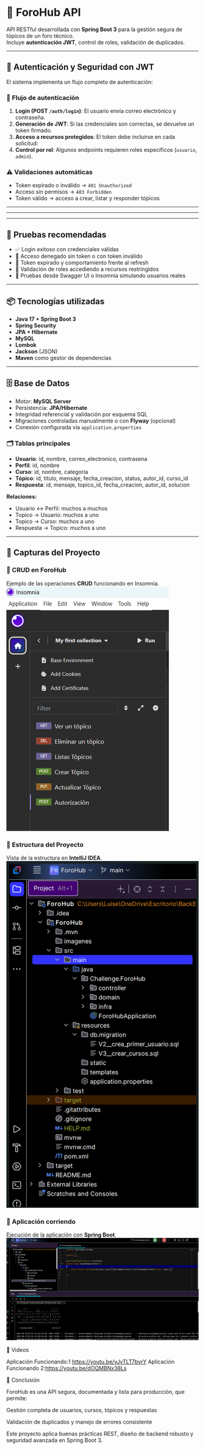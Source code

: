 # 🧠 ForoHub API

API RESTful desarrollada con **Spring Boot 3** para la gestión segura de tópicos de un foro técnico.  
Incluye **autenticación JWT**, control de roles, validación de duplicados.

---

## 🔐 Autenticación y Seguridad con JWT

El sistema implementa un flujo completo de autenticación:

### 🔄 Flujo de autenticación
1. **Login (POST `/auth/login`)**: El usuario envía correo electrónico y contraseña.
2. **Generación de JWT**: Si las credenciales son correctas, se devuelve un token firmado.
3. **Acceso a recursos protegidos**: El token debe incluirse en cada solicitud:
4. **Control por rol**: Algunos endpoints requieren roles específicos (`usuario`, `admin`).

### ⚠️ Validaciones automáticas
- Token expirado o inválido → `401 Unauthorized`
- Acceso sin permisos → `403 Forbidden`
- Token válido → acceso a crear, listar y responder tópicos

---

---

---

## 🧪 Pruebas recomendadas

- ✅ Login exitoso con credenciales válidas
- 🚫 Acceso denegado sin token o con token inválido
- 🔄 Token expirado y comportamiento frente al refresh
- 🧾 Validación de roles accediendo a recursos restringidos
- 🐞 Pruebas desde Swagger UI o Insomnia simulando usuarios reales

---

## 📦 Tecnologías utilizadas

- **Java 17 + Spring Boot 3**
- **Spring Security**
- **JPA + Hibernate**
- **MySQL**
- **Lombok**
- **Jackson** (JSON)
- **Maven** como gestor de dependencias

---

## 🗄️ Base de Datos

- Motor: **MySQL Server**
- Persistencia: **JPA/Hibernate**
- Integridad referencial y validación por esquema SQL
- Migraciones controladas manualmente o con **Flyway** (opcional)
- Conexión configurada vía `application.properties`

### 🗂️ Tablas principales
- **Usuario**: id, nombre, correo_electronico, contrasena
- **Perfil**: id, nombre
- **Curso**: id, nombre, categoria
- **Tópico**: id, titulo, mensaje, fecha_creacion, status, autor_id, curso_id
- **Respuesta**: id, mensaje, topico_id, fecha_creacion, autor_id, solucion

**Relaciones:**
- Usuario <-> Perfil: muchos a muchos
- Topico -> Usuario: muchos a uno
- Topico -> Curso: muchos a uno
- Respuesta -> Topico: muchos a uno

---

## 📸 Capturas del Proyecto

### 🔹 CRUD en ForoHub
Ejemplo de las operaciones **CRUD** funcionando en Insomnia.
![Crud ForoHub](ForoHub/imagenes/CRUD_ForoHub.png)

### 🔹 Estructura del Proyecto
Vista de la estructura en **IntelliJ IDEA**.
![Estructura ForoHub](ForoHub/imagenes/EstructuraForoHub.png)

### 🔹 Aplicación corriendo
Ejecución de la aplicación con **Spring Boot**.
![Run ForoHub](ForoHub/imagenes/Run_ForoHub.png)


🎥 Videos

Aplicación Funcionando:1 https://youtu.be/vJvTLT7byrY
Aplicación Funcionando 2:https://youtu.be/dOQMBNx38Ls

🎯 Conclusión

ForoHub es una API segura, documentada y lista para producción, que permite:

Gestión completa de usuarios, cursos, tópicos y respuestas

Validación de duplicados y manejo de errores consistente

Este proyecto aplica buenas prácticas REST, diseño de backend robusto y seguridad avanzada en Spring Boot 3.